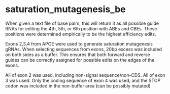 # saturation_mutagenesis_be
 When given a text file of base pairs, this will return it as all possible guide RNAs for editing the 4th, 5th, or 6th position with ABEs and CBEs.
 These positions were determined empirically to be the highest efficiency edits.

 Exons 2,3,4 from APOE were used to generate saturation mutagenesis gRNAs.
 When selecting sequences from exons, 20bp excess was included on both sides as a buffer. This ensures that both forward and reverse guides can be correctly assigned for possible edits on the edges of the exons.

 All of exon 2 was used, including non-signal sequence/non-CDS. All of exon 3 was used. Only the coding sequence of exon 4 was used, and the STOP codon was included in the non-buffer area (can be possibly mutated)
